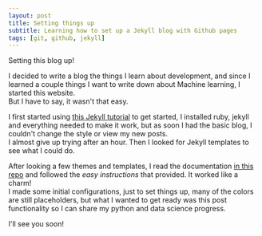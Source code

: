 ```yaml
---
layout: post
title: Setting things up
subtitle: Learning how to set up a Jekyll blog with Github pages
tags: [git, github, jekyll]
---
```


Setting this blog up!

I decided to write a blog the things I learn about development, and since I learned a couple things I want to write down about Machine learning, I started this website.  
But I have to say, it wasn't that easy.

I first started using [this Jekyll tutorial](https://onextrapixel.com/start-jekyll-blog-github-pages-free/) to get started, I installed ruby, jekyll and everything needed to make it work, but as soon I had the basic blog, I couldn't change the style or view my new posts.  
I almost give up trying after an hour. Then I looked for Jekyll templates to see what I could do.

After looking a few themes and templates, I read the documentation [in this repo](https://github.com/daattali/beautiful-jekyll#readme) and followed the _easy instructions_ that provided. It worked like a charm!  
I made some initial configurations, just to set things up, many of the colors are still placeholders, but what I wanted to get ready was this post functionality so I can share my python and data science progress.

I'll see you soon!
